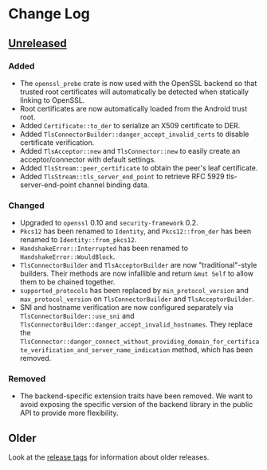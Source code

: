 # Change Log

## [Unreleased]

### Added

* The `openssl_probe` crate is now used with the OpenSSL backend so that trusted root certificates
    will automatically be detected when statically linking to OpenSSL.
* Root certificates are now automatically loaded from the Android trust root.
* Added `Certificate::to_der` to serialize an X509 certificate to DER.
* Added `TlsConnectorBuilder::danger_accept_invalid_certs` to disable certificate verification.
* Added `TlsAcceptor::new` and `TlsConnector::new` to easily create an acceptor/connector with
    default settings.
* Added `TlsStream::peer_certificate` to obtain the peer's leaf certificate.
* Added `TlsStream::tls_server_end_point` to retrieve RFC 5929 tls-server-end-point channel binding
    data.

### Changed

* Upgraded to `openssl` 0.10 and `security-framework` 0.2.
* `Pkcs12` has been renamed to `Identity`, and `Pkcs12::from_der` has been renamed to
    `Identity::from_pkcs12`.
* `HandshakeError::Interrupted` has been renamed to `HandshakeError::WouldBlock`.
* `TlsConnectorBuilder` and `TlsAcceptorBuilder` are now "traditional"-style builders. Their methods
    are now infallible and return `&mut Self` to allow them to be chained together.
* `supported_protocols` has been replaced by `min_protocol_version` and `max_protocol_version` on
    `TlsConnectorBuilder` and `TlsAcceptorBuilder`.
* SNI and hostname verification are now configured separately via `TlsConnectorBuilder::use_sni` and
    `TlsConnectorBuilder::danger_accept_invalid_hostnames`. They replace the
    `TlsConnector::danger_connect_without_providing_domain_for_certificate_verification_and_server_name_indication`
    method, which has been removed.

### Removed

* The backend-specific extension traits have been removed. We want to avoid exposing the specific
    version of the backend library in the public API to provide more flexibility.

## Older

Look at the [release tags] for information about older releases.

[Unreleased]: https://github.com/sfackler/rust-native-tls/compare/v0.1.5...master
[release tags]: https://github.com/sfackler/rust-native-tls/releases
